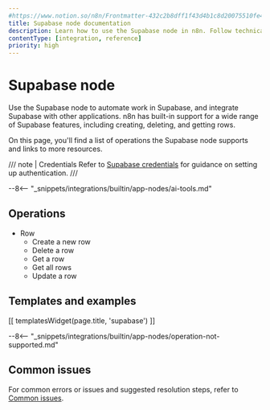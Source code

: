 ```yaml
---
#https://www.notion.so/n8n/Frontmatter-432c2b8dff1f43d4b1c8d20075510fe4
title: Supabase node documentation
description: Learn how to use the Supabase node in n8n. Follow technical documentation to integrate Supabase node into your workflows.
contentType: [integration, reference]
priority: high
---
```


# Supabase node

Use the Supabase node to automate work in Supabase, and integrate Supabase with other applications. n8n has built-in support for a wide range of Supabase features, including creating, deleting, and getting rows. 

On this page, you'll find a list of operations the Supabase node supports and links to more resources.

/// note | Credentials
Refer to [Supabase credentials](/integrations/builtin/credentials/supabase.md) for guidance on setting up authentication. 
///

--8<-- "_snippets/integrations/builtin/app-nodes/ai-tools.md"

## Operations

* Row
    * Create a new row
    * Delete a row
    * Get a row
    * Get all rows
    * Update a row

## Templates and examples

<!-- see https://www.notion.so/n8n/Pull-in-templates-for-the-integrations-pages-37c716837b804d30a33b47475f6e3780 -->
[[ templatesWidget(page.title, 'supabase') ]]

--8<-- "_snippets/integrations/builtin/app-nodes/operation-not-supported.md"

## Common issues

For common errors or issues and suggested resolution steps, refer to [Common issues](/integrations/builtin/app-nodes/n8n-nodes-base.supabase/common-issues.md).
